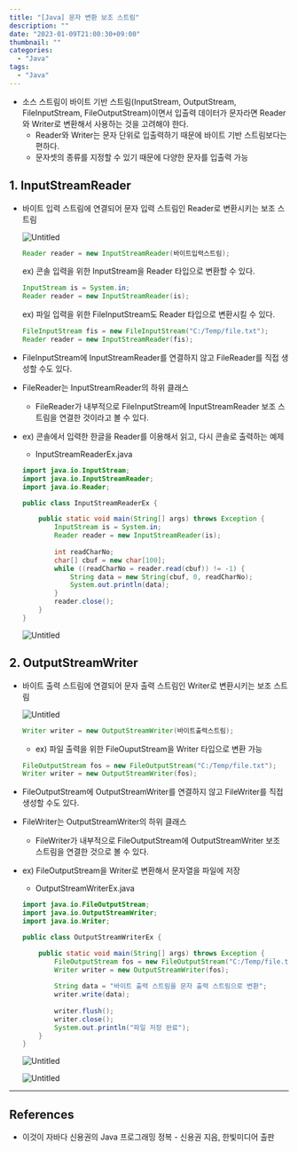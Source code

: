 ```yaml
---
title: "[Java] 문자 변환 보조 스트림"
description: ""
date: "2023-01-09T21:00:30+09:00"
thumbnail: ""
categories:
  - "Java"
tags:
  - "Java"
---
```

<!--more-->

- 소스 스트림이 바이트 기반 스트림(InputStream, OutputStream, FileInputStream, FileOutputStream)이면서 입출력 데이터가 문자라면 Reader와 Writer로 변환해서 사용하는 것을 고려해야 한다.
    - Reader와 Writer는 문자 단위로 입출력하기 때문에 바이트 기반 스트림보다는 편하다.
    - 문자셋의 종류를 지정할 수 있기 때문에 다양한 문자를 입출력 가능

## 1. InputStreamReader

- 바이트 입력 스트림에 연결되어 문자 입력 스트림인 Reader로 변환시키는 보조 스트림
    
    ![Untitled](/images/lang_java/inputOutput/문자_변환_보조_스트림/Untitled.png)
    
    ```java
    Reader reader = new InputStreamReader(바이트입력스트림);
    ```
    
    ex) 콘솔 입력을 위한 InputStream을 Reader 타입으로 변환할 수 있다.
    
    ```java
    InputStream is = System.in;
    Reader reader = new InputStreamReader(is);
    ```
    
    ex) 파일 입력을 위한 FileInputStream도 Reader 타입으로 변환시킬 수 있다.
    
    ```java
    FileInputStream fis = new FileInputStream("C:/Temp/file.txt");
    Reader reader = new InputStreamReader(fis);
    ```
    
- FileInputStream에 InputStreamReader를 연결하지 않고 FileReader를 직접 생성할 수도 있다.
- FileReader는 InputStreamReader의 하위 클래스
    - FileReader가 내부적으로 FileInputStream에 InputStreamReader 보조 스트림을 연결한 것이라고 볼 수 있다.
- ex) 콘솔에서 입력한 한글을 Reader를 이용해서 읽고, 다시 콘솔로 출력하는 예제
    - InputStreamReaderEx.java
    
    ```java
    import java.io.InputStream;
    import java.io.InputStreamReader;
    import java.io.Reader;
    
    public class InputStreamReaderEx {
    
    	public static void main(String[] args) throws Exception {
    		InputStream is = System.in;
    		Reader reader = new InputStreamReader(is);
    		
    		int readCharNo;
    		char[] cbuf = new char[100];
    		while ((readCharNo = reader.read(cbuf)) != -1) {
    			String data = new String(cbuf, 0, readCharNo);
    			System.out.println(data);
    		}
    		reader.close();
    	}
    }
    ```
    
    ![Untitled](/images/lang_java/inputOutput/문자_변환_보조_스트림/Untitled%201.png)
    

## 2. OutputStreamWriter

- 바이트 출력 스트림에 연결되어 문자 출력 스트림인 Writer로 변환시키는 보조 스트림
    
    ![Untitled](/images/lang_java/inputOutput/문자_변환_보조_스트림/Untitled%202.png)
    
    ```java
    Writer writer = new OutputStreamWriter(바이트출력스트림);
    ```
    
    - ex) 파일 출력을 위한 FileOuputStream을 Writer 타입으로 변환 가능
    
    ```java
    FileOutputStream fos = new FileOutputStream("C:/Temp/file.txt");
    Writer writer = new OutputStreamWriter(fos);
    ```
    
- FileOutputStream에 OutputStreamWriter를 연결하지 않고 FileWriter를 직접 생성할 수도 있다.
- FileWriter는 OutputStreamWriter의 하위 클래스
    - FileWriter가 내부적으로 FileOutputStream에 OutputStreamWriter 보조 스트림을 연결한 것으로 볼 수 있다.
- ex) FileOutputStream을 Writer로 변환해서 문자열을 파일에 저장
    - OutputStreamWriterEx.java
    
    ```java
    import java.io.FileOutputStream;
    import java.io.OutputStreamWriter;
    import java.io.Writer;
    
    public class OutputStreamWriterEx {
    
    	public static void main(String[] args) throws Exception {
    		FileOutputStream fos = new FileOutputStream("C:/Temp/file.txt");
    		Writer writer = new OutputStreamWriter(fos);
    		
    		String data = "바이트 출력 스트림을 문자 출력 스트림으로 변환";
    		writer.write(data);
    		
    		writer.flush();
    		writer.close();
    		System.out.println("파일 저장 완료");
    	}
    }
    ```
    
    ![Untitled](/images/lang_java/inputOutput/문자_변환_보조_스트림/Untitled%203.png)
    
    ![Untitled](/images/lang_java/inputOutput/문자_변환_보조_스트림/Untitled%204.png)
    

---

## References

- 이것이 자바다 신용권의 Java 프로그래밍 정복 - 신용권 지음, 한빛미디어 출판